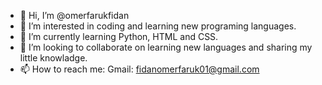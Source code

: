 - 👋 Hi, I’m @omerfarukfidan
- 👀 I’m interested in coding and learning new programing languages.
- 🌱 I’m currently learning  Python, HTML and CSS.
- 💞️ I’m looking to collaborate on learning new languages and sharing my little knowladge.
- 📫 How to reach me:
Gmail: fidanomerfaruk01@gmail.com


<!---
omerfarukfidan/omerfarukfidan is a ✨ special ✨ repository because its `README.md` (this file) appears on your GitHub profile.
You can click the Preview link to take a look at your changes.
--->
